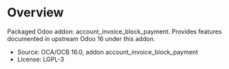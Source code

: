 # Overview

Packaged Odoo addon: account_invoice_block_payment. Provides features documented in upstream Odoo 16 under this addon.

- Source: OCA/OCB 16.0, addon account_invoice_block_payment
- License: LGPL-3
